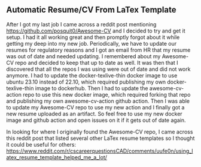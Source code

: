 Automatic Resume/CV From LaTex Template
---
After I got my last job I came across a reddit post mentioning https://github.com/posquit0/Awesome-CV
and I decided to try and get it setup.  I had it all working great and then promptly forgot about
it while getting my deep into my new job.  Periodically, we have to update our resumes for regulatory
reasons and I got an email from HR that my resume was out of date and needed updating.  I remembered
about my Awesome-CV repo and decided to keep that up to date as well.  It was then that I discovered
that all the repos I was using were out of date and did not work anymore.  I had to update the
docker-texlive-thin docker image to use ubuntu 23.10 instead of 22.10, which required publishing
my own docker-texlive-thin image to dockerhub.  Then I had to update the awesome-cv-action repo to
use this new docker image, which required forking that repo and publishing my own awesome-cv-action
github action.  Then I was able to update my Awesome-CV repo to use my new action and I finally
got a new resume uploaded as an artifact.  So feel free to use my new docker image and github action
and open issues on it if it gets out of date again.

In looking for where I originally found the Awesome-CV repo, I came across this reddit post that
listed several other LaTex resume templates so I thought it could be useful for others:
https://www.reddit.com/r/cscareerquestionsCAD/comments/uufe0n/using_latex_resume_template_helped_me_a_lot/
